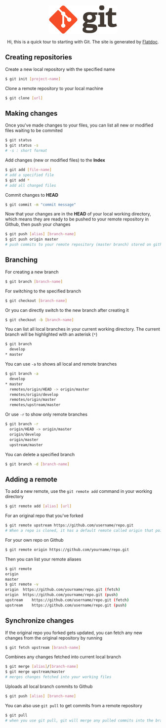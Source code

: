 <p align="center">
	<img alt="Git" src="./img/git-icon.png">
</p>
<p align="center">Hi, this is a quick tour to starting with Git. The site is generated by <a href="http://ricostacruz.com/flatdoc/">Flatdoc</a>.</p>

## Creating repositories

Create a new local repository with the specified name

```sh
$ git init [project-name]
```

Clone a remote repository to your local machine

```sh
$ git clone [url]
```

## Making changes

Once you've made changes to your files, you can list all new or modified files waiting to be commited

```sh
$ git status 
$ git status -s	 
# -s : short format
```

Add changes (new or modified files) to the **Index**

```sh
$ git add [file-name]
# add a specified file
$ git add *			
# add all changed files
```

Commit changes to **HEAD**

```sh
$ git commit -m "commit message"
```

Now that your changes are in the **HEAD** of your local working directory, which means they are ready to be pushed to your remote repository in Github, then push your changes 

```sh
$ git push [alias] [branch-name]
$ git push origin master
# push commits to your remote repository (master branch) stored on github 
```

## Branching

For creating a new branch

```sh
$ git branch [branch-name]
```

For switching to the specified branch 

```sh
$ git checkout [branch-name]
```

Or you can directly switch to the new branch after creating it

```sh
$ git checkout -b [branch-name]
```

You can list all local branches in your current working directory.
The current branch will be highlighted with an asterisk (`*`)

```sh
$ git branch
  develop
* master
```

You can use `-a` to shows all local and remote branches

```sh
$ git branch -a
  develop
* master
  remotes/origin/HEAD -> origin/master
  remotes/origin/develop
  remotes/origin/master
  remotes/upstream/master
```

Or use `-r` to show only remote branches

```sh
$ git branch -r
  origin/HEAD -> origin/master
  origin/develop
  origin/master
  upstream/master
```

You can delete a specified branch

```sh
$ git branch -d [branch-name]
```

## Adding a remote

To add a new remote, use the `git remote add` command in your working directory

```sh
$ git remote add [alias] [url]
```

For an original repo that you've forked

```sh
$ git remote upstream https://github.com/username/repo.git
# When a repo is cloned, it has a default remote called origin that points to your fork on GitHub, not the original repo it was forked from. To keep track of the original repo, you need to add another remote named upstream
```

For your own repo on Github

```sh
$ git remote origin https://github.com/yourname/repo.git
```

Then you can list your remote aliases

```sh
$ git remote
origin
master
$ git remote -v
origin	https://github.com/yourname/repo.git (fetch)
origin	https://github.com/yourname/repo.git (push)
upstream	https://github.com/username/repo.git (fetch)
upstream	https://github.com/username/repo.git (push)
```

## Synchronize changes

If the original repo you forked gets updated, you can fetch any new changes from the original repository by running

```sh
$ git fetch upstream [branch-name]
```

Combines any changes fetched into current local branch

```sh
$ git merge [alias]/[branch-name]
$ git merge upstream/master
# merges changes fetched into your working files
```

Uploads all local branch commits to Github

```sh
$ git push [alias] [branch-name]
```

You can also use `git pull` to get commits from a remote repository

```sh
$ git pull 
# when you use git pull, git will merge any pulled commits into the branch <br />you are currently working in which may run into frequent conflicts
```







